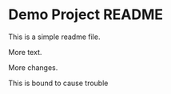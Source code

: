 # Demo Project README

This is a simple readme file.

More text.

More changes.

This is bound to cause trouble